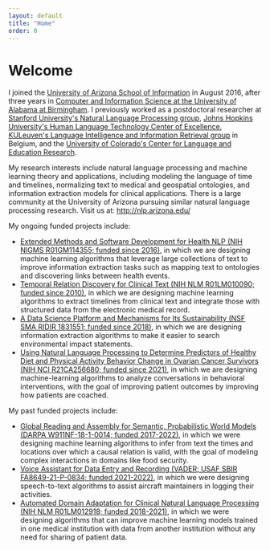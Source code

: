 ```yaml
---
layout: default
title: "Home"
order: 0
---
```


# Welcome #

I joined the [University of Arizona School of Information](http://ischool.arizona.edu/) in August 2016, after three years in [Computer and Information Science at the University of Alabama at Birmingham](https://cis.uab.edu/).
I previously worked as a postdoctoral researcher at
[Stanford University's Natural Language Processing group](http://nlp.stanford.edu),
[Johns Hopkins University's Human Language Technology Center of Excellence](http://hltcoe.jhu.edu/),
[KULeuven's Language Intelligence and Information Retrieval group](http://liir.cs.kuleuven.be/) in Belgium,
and the [University of Colorado's Center for Language and Education Research](https://www.colorado.edu/lab/clear/).

My research interests include natural language processing and machine learning theory and applications, including modeling the language of time and timelines, normalizing text to medical and geospatial ontologies, and information extraction models for clinical applications.
There is a large community at the University of Arizona pursuing similar natural language processing research. Visit us at: <http://nlp.arizona.edu/>

My ongoing funded projects include:

* [Extended Methods and Software Development for Health NLP (NIH NIGMS R01GM114355; funded since 2016)](https://reporter.nih.gov/project-details/10209178), in which we are designing machine learning algorithms that leverage large collections of text to improve information extraction tasks such as mapping text to ontologies and discovering links between health events.
* [Temporal Relation Discovery for Clinical Text (NIH NLM R01LM010090; funded since 2010)](https://reporter.nih.gov/project-details/9735964), in which we are designing machine learning algorithms to extract timelines from clinical text and integrate those with structured data from the electronic medical record.
* [A Data Science Platform and Mechanisms for Its Sustainability (NSF SMA RIDIR 1831551; funded since 2018)](https://www.nsf.gov/awardsearch/showAward?AWD_ID=1831551), in which we are designing information extraction algorithms to make it easier to search environmental impact statements.
* [Using Natural Language Processing to Determine Predictors of Healthy Diet and Physical Activity Behavior Change in Ovarian Cancer Survivors (NIH NCI R21CA256680; funded since 2021)](https://reporter.nih.gov/project-details/10510666), in which we are designing machine-learning algorithms to analyze conversations in behavioral interventions, with the goal of improving patient outcomes by improving how patients are coached.

My past funded projects include:

* [Global Reading and Assembly for Semantic, Probabilistic World Models (DARPA W911NF-18-1-0014; funded 2017-2022)](https://www.darpa.mil/program/world-modelers), in which we were designing machine learning algorithms to infer from text the times and locations over which a causal relation is valid, with the goal of modeling complex interactions in domains like food security.
* [Voice Assistant for Data Entry and Recording (VADER; USAF SBIR FA8649-21-P-0834; funded 2021-2022)](https://www.sbir.gov/node/2165081), in which we were designing speech-to-text algorithms to assist aircraft maintainers in logging their activities.
* [Automated Domain Adaptation for Clinical Natural Language Processing (NIH NLM R01LM012918; funded 2018-2021)](https://reporter.nih.gov/project-details/9579181), in which we were designing algorithms that can improve machine learning models trained in one medical institution with data from another institution without any need for sharing of patient data.
